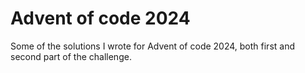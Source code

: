 # Advent of code 2024
Some of the solutions I wrote for Advent of code 2024, both first and second part of the challenge.
